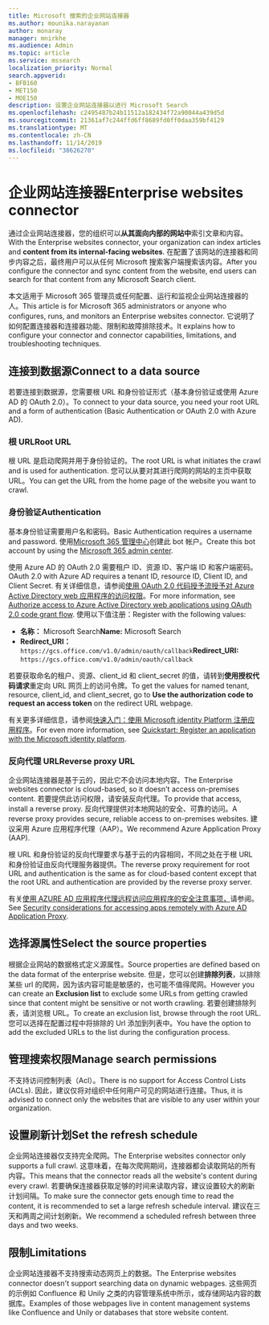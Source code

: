 ```yaml
---
title: Microsoft 搜索的企业网站连接器
ms.author: mounika.narayanan
author: monaray
manager: mnirkhe
ms.audience: Admin
ms.topic: article
ms.service: mssearch
localization_priority: Normal
search.appverid:
- BFB160
- MET150
- MOE150
description: 设置企业网站连接器以进行 Microsoft Search
ms.openlocfilehash: c2495487b24b11512a182434f72a90044a439d5d
ms.sourcegitcommit: 21361af7c244ffd6ff8689fd0ff0daa359bf4129
ms.translationtype: MT
ms.contentlocale: zh-CN
ms.lasthandoff: 11/14/2019
ms.locfileid: "38626270"
---
```

# <a name="enterprise-websites-connector"></a><span data-ttu-id="6b061-103">企业网站连接器</span><span class="sxs-lookup"><span data-stu-id="6b061-103">Enterprise websites connector</span></span>

<span data-ttu-id="6b061-104">通过企业网站连接器，您的组织可以**从其面向内部的网站中**索引文章和内容。</span><span class="sxs-lookup"><span data-stu-id="6b061-104">With the Enterprise websites connector, your organization can index articles and **content from its internal-facing websites**.</span></span> <span data-ttu-id="6b061-105">在配置了该网站的连接器和同步内容之后，最终用户可以从任何 Microsoft 搜索客户端搜索该内容。</span><span class="sxs-lookup"><span data-stu-id="6b061-105">After you configure the connector and sync content from the website, end users can search for that content from any Microsoft Search client.</span></span>

<span data-ttu-id="6b061-106">本文适用于 Microsoft 365 管理员或任何配置、运行和监视企业网站连接器的人。</span><span class="sxs-lookup"><span data-stu-id="6b061-106">This article is for Microsoft 365 administrators or anyone who configures, runs, and monitors an Enterprise websites connector.</span></span> <span data-ttu-id="6b061-107">它说明了如何配置连接器和连接器功能、限制和故障排除技术。</span><span class="sxs-lookup"><span data-stu-id="6b061-107">It explains how to configure your connector and connector capabilities, limitations, and troubleshooting techniques.</span></span>  

## <a name="connect-to-a-data-source"></a><span data-ttu-id="6b061-108">连接到数据源</span><span class="sxs-lookup"><span data-stu-id="6b061-108">Connect to a data source</span></span> 
<span data-ttu-id="6b061-109">若要连接到数据源，您需要根 URL 和身份验证形式（基本身份验证或使用 Azure AD 的 OAuth 2.0）。</span><span class="sxs-lookup"><span data-stu-id="6b061-109">To connect to your data source, you need your root URL and a form of authentication (Basic Authentication or OAuth 2.0 with Azure AD).</span></span>

### <a name="root-url"></a><span data-ttu-id="6b061-110">根 URL</span><span class="sxs-lookup"><span data-stu-id="6b061-110">Root URL</span></span>
<span data-ttu-id="6b061-111">根 URL 是启动爬网并用于身份验证的。</span><span class="sxs-lookup"><span data-stu-id="6b061-111">The root URL is what initiates the crawl and is used for authentication.</span></span> <span data-ttu-id="6b061-112">您可以从要对其进行爬网的网站的主页中获取 URL。</span><span class="sxs-lookup"><span data-stu-id="6b061-112">You can get the URL from the home page of the website you want to crawl.</span></span>

### <a name="authentication"></a><span data-ttu-id="6b061-113">身份验证</span><span class="sxs-lookup"><span data-stu-id="6b061-113">Authentication</span></span> 
<span data-ttu-id="6b061-114">基本身份验证需要用户名和密码。</span><span class="sxs-lookup"><span data-stu-id="6b061-114">Basic Authentication requires a username and password.</span></span> <span data-ttu-id="6b061-115">使用[Microsoft 365 管理中心](https://admin.microsoft.com)创建此 bot 帐户。</span><span class="sxs-lookup"><span data-stu-id="6b061-115">Create this bot account by using the [Microsoft 365 admin center](https://admin.microsoft.com).</span></span>

<span data-ttu-id="6b061-116">使用 Azure AD 的 OAuth 2.0 需要租户 ID、资源 ID、客户端 ID 和客户端密码。</span><span class="sxs-lookup"><span data-stu-id="6b061-116">OAuth 2.0 with Azure AD requires a tenant ID, resource ID, Client ID, and Client Secret.</span></span>
<span data-ttu-id="6b061-117">有关详细信息，请参阅[使用 OAuth 2.0 代码授予流授予对 Azure Active Directory web 应用程序的访问权限](https://docs.microsoft.com/azure/active-directory/develop/v1-protocols-oauth-code)。</span><span class="sxs-lookup"><span data-stu-id="6b061-117">For more information, see [Authorize access to Azure Active Directory web applications using OAuth 2.0 code grant flow](https://docs.microsoft.com/azure/active-directory/develop/v1-protocols-oauth-code).</span></span> <span data-ttu-id="6b061-118">使用以下值注册：</span><span class="sxs-lookup"><span data-stu-id="6b061-118">Register with the following values:</span></span>
* <span data-ttu-id="6b061-119">**名称：** Microsoft Search</span><span class="sxs-lookup"><span data-stu-id="6b061-119">**Name:** Microsoft Search</span></span>
* <span data-ttu-id="6b061-120">**Redirect_URI：**`https://gcs.office.com/v1.0/admin/oauth/callback`</span><span class="sxs-lookup"><span data-stu-id="6b061-120">**Redirect_URI:** `https://gcs.office.com/v1.0/admin/oauth/callback`</span></span>

<span data-ttu-id="6b061-121">若要获取命名的租户、资源、client_id 和 client_secret 的值，请转到**使用授权代码请求**重定向 URL 网页上的访问令牌。</span><span class="sxs-lookup"><span data-stu-id="6b061-121">To get the values for named tenant, resource, client_id, and client_secret, go to **Use the authorization code to request an access token** on the redirect URL webpage.</span></span>

<span data-ttu-id="6b061-122">有关更多详细信息，请参阅[快速入门：使用 Microsoft identity Platform 注册应用程序](https://docs.microsoft.com/azure/active-directory/develop/quickstart-register-app)。</span><span class="sxs-lookup"><span data-stu-id="6b061-122">For even more information, see [Quickstart: Register an application with the Microsoft identity platform](https://docs.microsoft.com/azure/active-directory/develop/quickstart-register-app).</span></span>

### <a name="reverse-proxy-url"></a><span data-ttu-id="6b061-123">反向代理 URL</span><span class="sxs-lookup"><span data-stu-id="6b061-123">Reverse proxy URL</span></span> 
<span data-ttu-id="6b061-124">企业网站连接器是基于云的，因此它不会访问本地内容。</span><span class="sxs-lookup"><span data-stu-id="6b061-124">The Enterprise websites connector is cloud-based, so it doesn't access on-premises content.</span></span> <span data-ttu-id="6b061-125">若要提供此访问权限，请安装反向代理。</span><span class="sxs-lookup"><span data-stu-id="6b061-125">To provide that access, install a reverse proxy.</span></span> <span data-ttu-id="6b061-126">反向代理提供对本地网站的安全、可靠的访问。</span><span class="sxs-lookup"><span data-stu-id="6b061-126">A reverse proxy provides secure, reliable access to on-premises websites.</span></span> <span data-ttu-id="6b061-127">建议采用 Azure 应用程序代理（AAP）。</span><span class="sxs-lookup"><span data-stu-id="6b061-127">We recommend Azure Application Proxy (AAP).</span></span>

<span data-ttu-id="6b061-128">根 URL 和身份验证的反向代理要求与基于云的内容相同，不同之处在于根 URL 和身份验证由反向代理服务器提供。</span><span class="sxs-lookup"><span data-stu-id="6b061-128">The reverse proxy requirement for root URL and authentication is the same as for cloud-based content except that the root URL and authentication are provided by the reverse proxy server.</span></span>

<span data-ttu-id="6b061-129">有关[使用 AZURE AD 应用程序代理远程访问应用程序的安全注意事项，](https://docs.microsoft.com/azure/active-directory/manage-apps/application-proxy-security)请参阅。</span><span class="sxs-lookup"><span data-stu-id="6b061-129">See [Security considerations for accessing apps remotely with Azure AD Application Proxy](https://docs.microsoft.com/azure/active-directory/manage-apps/application-proxy-security).</span></span>

## <a name="select-the-source-properties"></a><span data-ttu-id="6b061-130">选择源属性</span><span class="sxs-lookup"><span data-stu-id="6b061-130">Select the source properties</span></span> 
<span data-ttu-id="6b061-131">根据企业网站的数据格式定义源属性。</span><span class="sxs-lookup"><span data-stu-id="6b061-131">Source properties are defined based on the data format of the enterprise website.</span></span> <span data-ttu-id="6b061-132">但是，您可以创建**排除列表**，以排除某些 url 的爬网，因为该内容可能是敏感的，也可能不值得爬网。</span><span class="sxs-lookup"><span data-stu-id="6b061-132">However you can create an **Exclusion list** to exclude some URLs from getting crawled since that content might be sensitive or not worth crawling.</span></span> <span data-ttu-id="6b061-133">若要创建排除列表，请浏览根 URL。</span><span class="sxs-lookup"><span data-stu-id="6b061-133">To create an exclusion list, browse through the root URL.</span></span> <span data-ttu-id="6b061-134">您可以选择在配置过程中将排除的 Url 添加到列表中。</span><span class="sxs-lookup"><span data-stu-id="6b061-134">You have the option to add the excluded URLs to the list during the configuration process.</span></span>

## <a name="manage-search-permissions"></a><span data-ttu-id="6b061-135">管理搜索权限</span><span class="sxs-lookup"><span data-stu-id="6b061-135">Manage search permissions</span></span> 
<span data-ttu-id="6b061-136">不支持访问控制列表（Acl）。</span><span class="sxs-lookup"><span data-stu-id="6b061-136">There is no support for Access Control Lists (ACLs).</span></span> <span data-ttu-id="6b061-137">因此，建议仅将对组织中任何用户可见的网站进行连接。</span><span class="sxs-lookup"><span data-stu-id="6b061-137">Thus, it is advised to connect only the websites that are visible to any user within your organization.</span></span>

## <a name="set-the-refresh-schedule"></a><span data-ttu-id="6b061-138">设置刷新计划</span><span class="sxs-lookup"><span data-stu-id="6b061-138">Set the refresh schedule</span></span>
<span data-ttu-id="6b061-139">企业网站连接器仅支持完全爬网。</span><span class="sxs-lookup"><span data-stu-id="6b061-139">The Enterprise websites connector only supports a full crawl.</span></span> <span data-ttu-id="6b061-140">这意味着，在每次爬网期间，连接器都会读取网站的所有内容。</span><span class="sxs-lookup"><span data-stu-id="6b061-140">This means that the connector reads all the website's content during every crawl.</span></span> <span data-ttu-id="6b061-141">若要确保连接器获取足够的时间来读取内容，建议设置较大的刷新计划间隔。</span><span class="sxs-lookup"><span data-stu-id="6b061-141">To make sure the connector gets enough time to read the content, it is recommended to set a large refresh schedule interval.</span></span> <span data-ttu-id="6b061-142">建议在三天和两周之间计划刷新。</span><span class="sxs-lookup"><span data-stu-id="6b061-142">We recommend a scheduled refresh between three days and two weeks.</span></span>

## <a name="limitations"></a><span data-ttu-id="6b061-143">限制</span><span class="sxs-lookup"><span data-stu-id="6b061-143">Limitations</span></span> 
<span data-ttu-id="6b061-144">企业网站连接器不支持搜索动态网页上的数据。</span><span class="sxs-lookup"><span data-stu-id="6b061-144">The Enterprise websites connector doesn't support searching data on dynamic webpages.</span></span> <span data-ttu-id="6b061-145">这些网页的示例如 Confluence 和 Unily 之类的内容管理系统中所示，或存储网站内容的数据库。</span><span class="sxs-lookup"><span data-stu-id="6b061-145">Examples of those webpages live in content management systems like Confluence and Unily or databases that store website content.</span></span>